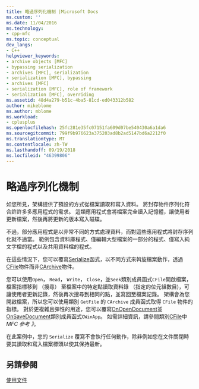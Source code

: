 ```yaml
---
title: 略過序列化機制 |Microsoft Docs
ms.custom: ''
ms.date: 11/04/2016
ms.technology:
- cpp-mfc
ms.topic: conceptual
dev_langs:
- C++
helpviewer_keywords:
- archive objects [MFC]
- bypassing serialization
- archives [MFC], serialization
- serialization [MFC], bypassing
- archives [MFC]
- serialization [MFC], role of framework
- serialization [MFC], overriding
ms.assetid: 48d4a279-b51c-4ba5-81cd-ed043312b582
author: mikeblome
ms.author: mblome
ms.workload:
- cplusplus
ms.openlocfilehash: 25fc281e35fc07151fa609d07be540430a6a1da6
ms.sourcegitcommit: 799f9b976623a375203ad8b2ad5147bd6a2212f0
ms.translationtype: MT
ms.contentlocale: zh-TW
ms.lasthandoff: 09/19/2018
ms.locfileid: "46399806"
---
```

# <a name="bypassing-the-serialization-mechanism"></a>略過序列化機制

如您所見，架構提供了預設的方式從檔案讀取和寫入資料。 將封存物件序列化符合許許多多應用程式的需求。 這類應用程式會將檔案完全讀入記憶體，讓使用者更新檔案，然後再將更新的版本寫入磁碟。

不過，部分應用程式是以非常不同的方式處理資料，而對這些應用程式將封存序列化就不適當。 範例包含資料庫程式、僅編輯大型檔案的一部分的程式、僅寫入純文字檔的程式以及共用資料檔的程式。

在這些情況下，您可以覆寫[Serialize](../mfc/reference/cobject-class.md#serialize)函式，以不同方式來斡旋檔案動作，透過[CFile](../mfc/reference/cfile-class.md)物件而非[CArchive](../mfc/reference/carchive-class.md)物件。

您可以使用`Open`， `Read`， `Write`， `Close`，並`Seek`類別成員函式`CFile`開啟檔案，檔案指標移到 （搜尋） 至檔案中的特定點讀取資料錄 （指定的位元組數目)，可讓使用者更新記錄，然後再次搜尋到相同的點，並寫回至檔案記錄。 架構會為您開啟檔案，所以您可以使用類別 `GetFile` 的 `CArchive` 成員函式取得 `CFile` 物件的指標。 對於更複雜且彈性的用途，您可以覆寫[OnOpenDocument](../mfc/reference/cdocument-class.md#onopendocument)並[OnSaveDocument](../mfc/reference/cdocument-class.md#onsavedocument)類別成員函式`CWinApp`。 如需詳細資訊，請參閱類別[CFile](../mfc/reference/cfile-class.md)中*MFC 參考 》*。

在此案例中，您的 `Serialize` 覆寫不會執行任何動作，除非例如您在文件關閉時要其讀取和寫入檔案標頭以使其保持最新。

## <a name="see-also"></a>另請參閱

[使用文件](../mfc/using-documents.md)

